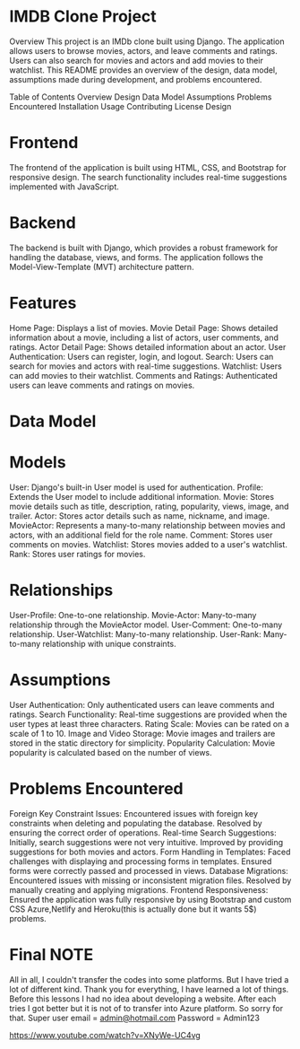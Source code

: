 # IMDB Clone Project
Overview
This project is an IMDb clone built using Django. The application allows users to browse movies, actors, and leave comments and ratings. Users can also search for movies and actors and add movies to their watchlist. This README provides an overview of the design, data model, assumptions made during development, and problems encountered.

Table of Contents
Overview
Design
Data Model
Assumptions
Problems Encountered
Installation
Usage
Contributing
License
Design

# Frontend
The frontend of the application is built using HTML, CSS, and Bootstrap for responsive design. The search functionality includes real-time suggestions implemented with JavaScript.

# Backend
The backend is built with Django, which provides a robust framework for handling the database, views, and forms. The application follows the Model-View-Template (MVT) architecture pattern.

# Features
Home Page: Displays a list of movies.
Movie Detail Page: Shows detailed information about a movie, including a list of actors, user comments, and ratings.
Actor Detail Page: Shows detailed information about an actor.
User Authentication: Users can register, login, and logout.
Search: Users can search for movies and actors with real-time suggestions.
Watchlist: Users can add movies to their watchlist.
Comments and Ratings: Authenticated users can leave comments and ratings on movies.

# Data Model
# Models
User: Django's built-in User model is used for authentication.
Profile: Extends the User model to include additional information.
Movie: Stores movie details such as title, description, rating, popularity, views, image, and trailer.
Actor: Stores actor details such as name, nickname, and image.
MovieActor: Represents a many-to-many relationship between movies and actors, with an additional field for the role name.
Comment: Stores user comments on movies.
Watchlist: Stores movies added to a user's watchlist.
Rank: Stores user ratings for movies.

# Relationships
User-Profile: One-to-one relationship.
Movie-Actor: Many-to-many relationship through the MovieActor model.
User-Comment: One-to-many relationship.
User-Watchlist: Many-to-many relationship.
User-Rank: Many-to-many relationship with unique constraints.

# Assumptions
User Authentication: Only authenticated users can leave comments and ratings.
Search Functionality: Real-time suggestions are provided when the user types at least three characters.
Rating Scale: Movies can be rated on a scale of 1 to 10.
Image and Video Storage: Movie images and trailers are stored in the static directory for simplicity.
Popularity Calculation: Movie popularity is calculated based on the number of views.

# Problems Encountered
Foreign Key Constraint Issues: Encountered issues with foreign key constraints when deleting and populating the database. Resolved by ensuring the correct order of operations.
Real-time Search Suggestions: Initially, search suggestions were not very intuitive. Improved by providing suggestions for both movies and actors.
Form Handling in Templates: Faced challenges with displaying and processing forms in templates. Ensured forms were correctly passed and processed in views.
Database Migrations: Encountered issues with missing or inconsistent migration files. Resolved by manually creating and applying migrations.
Frontend Responsiveness: Ensured the application was fully responsive by using Bootstrap and custom CSS
Azure,Netlify and Heroku(this is actually done but it wants 5$) problems.

# Final NOTE
All in all, I couldn't transfer the codes into some platforms. But I have tried a lot of different kind. Thank you for everything, I have learned a lot of things. Before this lessons I had no idea about developing a website. After each tries I got better but it is not of to transfer into Azure platform. So sorry for that.
Super user email = admin@hotmail.com
Password = Admin123

https://www.youtube.com/watch?v=XNyWe-UC4vg